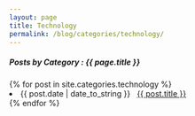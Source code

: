 ```yaml
---
layout: page
title: Technology
permalink: /blog/categories/technology/
---
```


<h5> Posts by Category : {{ page.title }} </h5>

<div class="card">
{% for post in site.categories.technology %}
 <li class="category-posts"><span>{{ post.date | date_to_string }}</span> &nbsp; <a href="{{ post.url }}">{{ post.title }}</a></li>
{% endfor %}
</div>